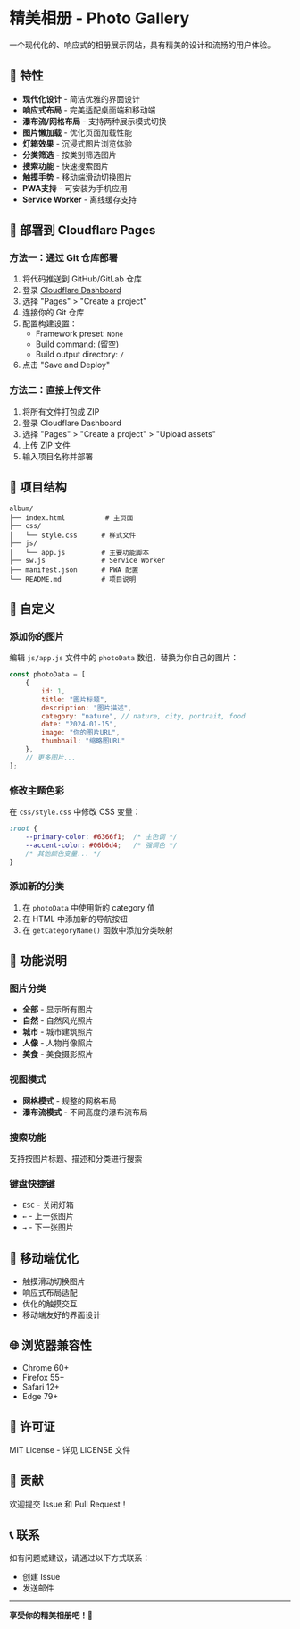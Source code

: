 # 精美相册 - Photo Gallery

一个现代化的、响应式的相册展示网站，具有精美的设计和流畅的用户体验。

## 🌟 特性

- **现代化设计** - 简洁优雅的界面设计
- **响应式布局** - 完美适配桌面端和移动端
- **瀑布流/网格布局** - 支持两种展示模式切换
- **图片懒加载** - 优化页面加载性能
- **灯箱效果** - 沉浸式图片浏览体验
- **分类筛选** - 按类别筛选图片
- **搜索功能** - 快速搜索图片
- **触摸手势** - 移动端滑动切换图片
- **PWA支持** - 可安装为手机应用
- **Service Worker** - 离线缓存支持

## 🚀 部署到 Cloudflare Pages

### 方法一：通过 Git 仓库部署

1. 将代码推送到 GitHub/GitLab 仓库
2. 登录 [Cloudflare Dashboard](https://dash.cloudflare.com/)
3. 选择 "Pages" > "Create a project"
4. 连接你的 Git 仓库
5. 配置构建设置：
   - Framework preset: `None`
   - Build command: (留空)
   - Build output directory: `/`
6. 点击 "Save and Deploy"

### 方法二：直接上传文件

1. 将所有文件打包成 ZIP
2. 登录 Cloudflare Dashboard
3. 选择 "Pages" > "Create a project" > "Upload assets"
4. 上传 ZIP 文件
5. 输入项目名称并部署

## 📁 项目结构

```
album/
├── index.html          # 主页面
├── css/
│   └── style.css      # 样式文件
├── js/
│   └── app.js         # 主要功能脚本
├── sw.js              # Service Worker
├── manifest.json      # PWA 配置
└── README.md          # 项目说明
```

## 🎨 自定义

### 添加你的图片

编辑 `js/app.js` 文件中的 `photoData` 数组，替换为你自己的图片：

```javascript
const photoData = [
    {
        id: 1,
        title: "图片标题",
        description: "图片描述",
        category: "nature", // nature, city, portrait, food
        date: "2024-01-15",
        image: "你的图片URL",
        thumbnail: "缩略图URL"
    },
    // 更多图片...
];
```

### 修改主题色彩

在 `css/style.css` 中修改 CSS 变量：

```css
:root {
    --primary-color: #6366f1;  /* 主色调 */
    --accent-color: #06b6d4;   /* 强调色 */
    /* 其他颜色变量... */
}
```

### 添加新的分类

1. 在 `photoData` 中使用新的 category 值
2. 在 HTML 中添加新的导航按钮
3. 在 `getCategoryName()` 函数中添加分类映射

## 🔧 功能说明

### 图片分类
- **全部** - 显示所有图片
- **自然** - 自然风光照片
- **城市** - 城市建筑照片  
- **人像** - 人物肖像照片
- **美食** - 美食摄影照片

### 视图模式
- **网格模式** - 规整的网格布局
- **瀑布流模式** - 不同高度的瀑布流布局

### 搜索功能
支持按图片标题、描述和分类进行搜索

### 键盘快捷键
- `ESC` - 关闭灯箱
- `←` - 上一张图片
- `→` - 下一张图片

## 📱 移动端优化

- 触摸滑动切换图片
- 响应式布局适配
- 优化的触摸交互
- 移动端友好的界面设计

## 🌐 浏览器兼容性

- Chrome 60+
- Firefox 55+
- Safari 12+
- Edge 79+

## 📄 许可证

MIT License - 详见 LICENSE 文件

## 🤝 贡献

欢迎提交 Issue 和 Pull Request！

## 📞 联系

如有问题或建议，请通过以下方式联系：
- 创建 Issue
- 发送邮件

---

**享受你的精美相册吧！📸**
